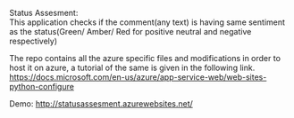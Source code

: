 Status Assesment:  
This application checks if the comment(any text) is having same sentiment as the status(Green/ Amber/ Red for positive neutral and negative respectively)

The repo contains all the azure specific files and modifications in order to host it on azure, a tutorial of the same is given in the following link.
https://docs.microsoft.com/en-us/azure/app-service-web/web-sites-python-configure


Demo: http://statusassesment.azurewebsites.net/
